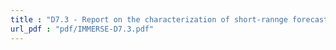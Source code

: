 ```yaml
---
title : "D7.3 - Report on the characterization of short-rannge forecast errors"
url_pdf : "pdf/IMMERSE-D7.3.pdf"
---
```

